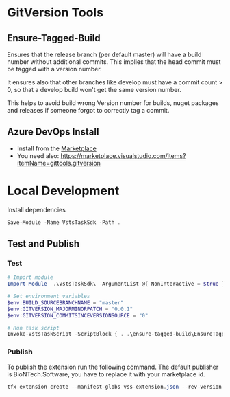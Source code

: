 # GitVersion Tools

## Ensure-Tagged-Build

Ensures that the release branch (per default master) will have a build number without additional commits. This implies that the head commit must be tagged with a version number.

It ensures also that other branches like develop must have a commit count > 0, so that a develop build won't get the same version number.

This helps to avoid build wrong Version number for builds, nuget packages and releases if someone forgot to correctly tag a commit.

## Azure DevOps Install

  * Install from the [Marketplace](https://marketplace.visualstudio.com/items?itemName=albertweinert.gitversion-tools)
  * You need also: https://marketplace.visualstudio.com/items?itemName=gittools.gitversion

# Local Development

Install dependencies

```powershell
Save-Module -Name VstsTaskSdk -Path .
```

## Test and Publish

### Test

```powershell
# Import module
Import-Module  .\VstsTaskSdk\ -ArgumentList @{ NonInteractive = $true }

# Set environment variables
$env:BUILD_SOURCEBRANCHNAME = "master"
$env:GITVERSION_MAJORMINORPATCH = "0.0.1" 
$env:GITVERSION_COMMITSINCEVERSIONSOURCE = "0"

# Run task script
Invoke-VstsTaskScript -ScriptBlock { . .\ensure-tagged-build\EnsureTaggedBuild.ps1 }
```

### Publish

To publish the extension run the following command. The default publisher is BioNTech.Software, you have to replace it with your marketplace id.

```powershell
tfx extension create --manifest-globs vss-extension.json --rev-version --publisher <MARKETPLACEUSERID>
```

